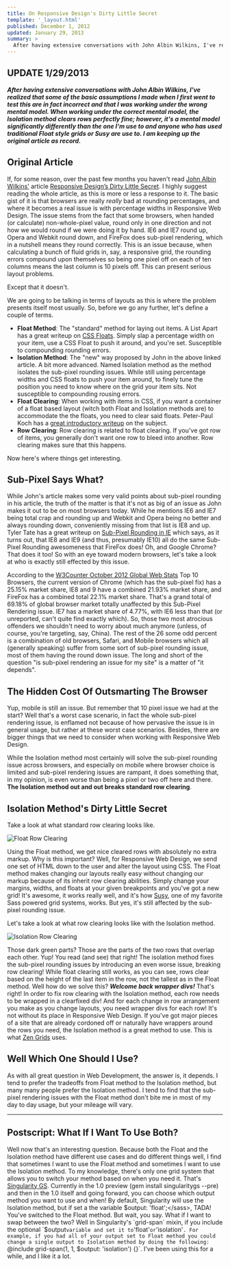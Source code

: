 ```yaml
---
title: On Responsive Design's Dirty Little Secret
template: '_layout.html'
published: December 1, 2012
updated: January 29, 2013
summary: >
  After having extensive conversations with John Albin Wilkins, I've realized that some of the basic assumptions I made when I first went to test this are in fact incorrect and that I was working under the wrong mental model. I am keeping up the original article as record.
---
```

## UPDATE 1/29/2013

***After having extensive conversations with John Albin Wilkins, I've realized that some of the basic assumptions I made when I first went to test this are in fact incorrect and that I was working under the wrong mental model. When working under the correct mental model, the Isolation method clears rows perfectly fine; however, it's a mental model significantly differently than the one I'm use to and anyone who has used traditional Float style grids or Susy are use to. I am keeping up the original article as record.***

## Original Article

If, for some reason, over the past few months you haven't read [John Albin Wilkins'](https://twitter.com/johnalbin) article [Responsive Design’s Dirty Little Secret](http://palantir.net/blog/responsive-design-s-dirty-little-secret). I highly suggest reading the whole article, as this is more or less a response to it. The basic gist of it is that browsers are really *really* bad at rounding percentages, and where it becomes a real issue is with percentage widths in Responsive Web Design. The issue stems from the fact that some browsers, when handed (or calculate) non-whole-pixel value, round only in one direction and not how we would round if we were doing it by hand. IE6 and IE7 round up, Opera and Webkit round down, and FireFox does sub-pixel rendering, which in a nutshell means they round correctly. This is an issue because, when calculating a bunch of fluid grids in, say, a responsive grid, the rounding errors compound upon themselves so being one pixel off on each of ten columns means the last column is 10 pixels off. This can present serious layout problems.

Except that it doesn't.

We are going to be talking in terms of layouts as this is where the problem presents itself most usually. So, before we go any further, let's define a couple of terms.

* **Float Method**: The "standard" method for laying out items. A List Apart has a great writeup on [CSS Floats](http://www.alistapart.com/articles/css-floats-101/). Simply slap a percentage width on your item, use a CSS Float to push it around, and you're set. Susceptible to compounding rounding errors.
* **Isolation Method**: The "new" way proposed by John in the above linked article. A bit more advanced. Named Isolation method as the method isolates the sub-pixel rounding issues. While still using percentage widths and CSS floats to push your item around, to finely tune the position you need to know where on the grid your item sits. Not susceptible to compounding rousing errors.
* **Float Clearing**: When working with items in CSS, if you want a container of a float based layout (witch both Float and Isolation methods are) to accommodate the the floats, you need to clear said floats. Peter-Paul Koch has a [great introductory writeup](http://www.quirksmode.org/css/clearing.html) on the subject.
* **Row Clearing**: Row clearing is related to float clearing. If you've got row of items, you generally don't want one row to bleed into another. Row clearing makes sure that this happens.

Now here's where things get interesting.

## Sub-Pixel Says What?

While John's article makes some very valid points about sub-pixel rounding in his article, the truth of the matter is that it's not as big of an issue as John makes it out to be on most browsers today. While he mentions IE6 and IE7 being total crap and rounding up and Webkit and Opera being no better and always rounding down, conveniently missing from that list is IE8 and up. Tyler Tate has a great writeup on [Sub-Pixel Rounding in IE](http://tylertate.com/blog/2012/01/05/subpixel-rounding.html) which says, as it turns out, that IE8 and IE9 (and thus, presumably IE10) all do the same Sub-Pixel Rounding awesomeness that FireFox does! Oh, and Google Chrome? That does it too! So with an eye toward modern browsers, let's take a look at who is exactly still effected by this issue.

According to the [W3Counter October 2012 Global Web Stats](http://www.w3counter.com/globalstats.php) Top 10 Browsers, the current version of Chrome (which has the sub-pixel fix) has a 25.15% market share, IE8 and 9 have a combined 21.93% market share, and FireFox has a combined total 22.1% market share. That's a grand total of 69.18% of global browser market totally unaffected by this Sub-Pixel Rendering issue. IE7 has a market share of 4.77%, with IE6 less than that (or unreported, can't quite find exactly which). So, those two most atrocious offenders we shouldn't need to worry about much anymore (unless, of course, you're targeting, say, China). The rest of the 26 some odd percent is a combination of old browsers, Safari, and Mobile browsers which all (generally speaking) suffer from some sort of sub-pixel rounding issue, most of them having the round down issue. The long and short of the question "is sub-pixel rendering an issue for my site" is a matter of "it depends".

## The Hidden Cost Of Outsmarting The Browser

Yup, mobile is still an issue. But remember that 10 pixel issue we had at the start? Well that's a worst case scenario, in fact the whole sub-pixel rendering issue, is enflamed not because of how pervasive the issue is in general usage, but rather at these worst case scenarios. Besides, there are bigger things that we need to consider when working with Responsive Web Design.

While the Isolation method most certainly will solve the sub-pixel rounding issue across browsers, and especially on mobile where browser choice is limited and sub-pixel rendering issues are rampant, it does something that, in my opinion, is even worse than being a pixel or two off here and there. **The Isolation method out and out breaks standard row clearing**.

## Isolation Method's Dirty Little Secret

Take a look at what standard row clearing looks like.

![Float Row Clearing](/sites/default/files/field/image/Float%20Row%20Clearing.png)

Using the Float method, we get nice cleared rows with absolutely no extra markup. Why is this important? Well, for Responsive Web Design, we send one set of HTML down to the user and alter the layout using CSS. The Float method makes changing our layouts really easy without changing our markup because of its inherit row clearing abilities. Simply change your margins, widths, and floats at your given breakpoints and you've got a new grid! It's awesome, it works really well, and it's how [Susy](http://susy.oddbird.net/), one of my favorite Sass powered grid systems, works. But yes, it's still affected by the sub-pixel rounding issue.

Let's take a look at what row clearing looks like with the Isolation method.

![Isolation Row Clearing](/sites/default/files/field/image/Isolation%20Row%20Clearing.png)

Those dark green parts? Those are the parts of the two rows that overlap each other. Yup! You read (and see) that right! The isolation method fixes the sub-pixel rounding issues by introducing an even worse issue, breaking row clearing! While float clearing still works, as you can see, rows clear based on the height of the last item in the row, not the tallest as in the Float method. Well how do we solve this? ***Welcome back wrapper divs!*** That's right! In order to fix row clearing with the Isolation method, each row needs to be wrapped in a clearfixed div! And for each change in row arrangement you make as you change layouts, you need wrapper divs for each row! It's not without its place in Responsive Web Design. If you've got major pieces of a site that are already cordoned off or naturally have wrappers around the rows you need, the Isolation method is a great method to use. This is what [Zen Grids](http://zengrids.com/) uses.

## Well Which One Should I Use?

As with all great question in Web Development, the answer is, it depends. I tend to prefer the tradeoffs from Float method to the Isolation method, but many many people prefer the Isolation method. I tend to find that the sub-pixel rendering issues with the Float method don't bite me in most of my day to day usage, but your mileage will vary.

<hr>

## Postscript: What If I Want To Use Both?

Well now that's an interesting question. Because both the Float and the Isolation method have different use cases and do different things well, I find that sometimes I want to use the Float method and sometimes I want to use the Isolation method. To my knowledge, there's only one grid system that allows you to switch your method based on when you need it. That's [Singularity GS](https://github.com/scottkellum/singularity). Currently in the 1.0 preview (<bash>gem install singularitygs --pre</bash>) and then in the 1.0 itself and going forward, you can choose which output method you want to use and when! By default, Singularity will use the Isolation method, but if set a the variable <sass>$output: 'float';</sass>, TADA! You've switched to the Float method. But wait, you say. What if I want to swap between the two? Well in Singularity's `grid-span` mixin, if you include the optional `$output` variable and set it to `'float'` or `'isolation'`. For example, if you had all of your output set to Float method you could change a single output to Isolation method by doing the following: `@include grid-span(1, 1, $output: 'isolation') {}`. I've been using this for a while, and I like it a lot.
